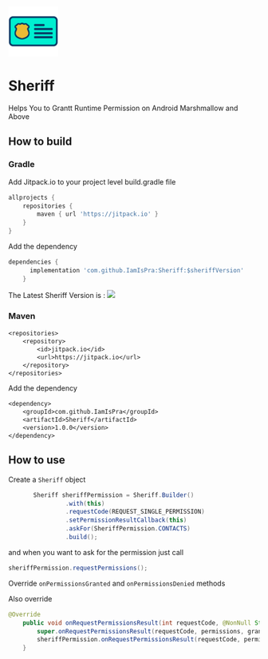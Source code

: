 ![Sheriff Icon](https://raw.githubusercontent.com/IamIsPra/Sheriff/master/assets/icon.png) 
# Sheriff
Helps You to Grantt Runtime Permission on Android Marshmallow and Above

## How to build

### Gradle

Add Jitpack.io to your project level build.gradle file 
```gradle
allprojects {
    repositories {
        maven { url 'https://jitpack.io' }
    }
}
```
  
Add the dependency
```gradle
dependencies {
	  implementation 'com.github.IamIsPra:Sheriff:$sheriffVersion'
	}
```
The Latest Sheriff Version is : [![](https://jitpack.io/v/IamIsPra/Sheriff.svg)](https://jitpack.io/#IamIsPra/Sheriff) 

### Maven

```maven
<repositories>
	<repository>
		<id>jitpack.io</id>
		<url>https://jitpack.io</url>
	</repository>
</repositories>
```
Add the dependency
```maven
<dependency>
	<groupId>com.github.IamIsPra</groupId>
	<artifactId>Sheriff</artifactId>
	<version>1.0.0</version>
</dependency>
```
 
## How to use
  
Create a `Sheriff` object
  
```java
       Sheriff sheriffPermission = Sheriff.Builder()
                .with(this)
                .requestCode(REQUEST_SINGLE_PERMISSION)
                .setPermissionResultCallback(this)
                .askFor(SheriffPermission.CONTACTS)
                .build();
 ```
 and when you want to ask for the permission just call
 ```java
sheriffPermission.requestPermissions();
 ```
 
Override `onPermissionsGranted` and `onPermissionsDenied` methods

Also override 

```java
@Override
    public void onRequestPermissionsResult(int requestCode, @NonNull String[] permissions, @NonNull int[] grantResults) {
        super.onRequestPermissionsResult(requestCode, permissions, grantResults);
        sheriffPermission.onRequestPermissionsResult(requestCode, permissions, grantResults);
    }
```  

